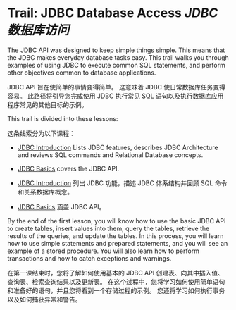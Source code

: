 # Trail: JDBC Database Access _JDBC 数据库访问_


The JDBC API was designed to keep simple things simple. 
This means that the JDBC makes everyday database tasks easy. 
This trail walks you through examples of using JDBC to execute common SQL statements, and perform other objectives common to database applications.


JDBC API 旨在使简单的事情变得简单。
这意味着 JDBC 使日常数据库任务变得容易。
此路径将引导您完成使用 JDBC 执行常见 SQL 语句以及执行数据库应用程序常见的其他目标的示例。


This trail is divided into these lessons:


这条线索分为以下课程：


* [JDBC Introduction](https://docs.oracle.com/javase/tutorial/jdbc/overview/index.html) Lists JDBC features, describes JDBC Architecture and reviews SQL commands and Relational Database concepts.

* [JDBC Basics](https://docs.oracle.com/javase/tutorial/jdbc/basics/index.html) covers the JDBC API.


* [JDBC Introduction](./JDBC%20Introduction.md) 列出 JDBC 功能，描述 JDBC 体系结构并回顾 SQL 命令和关系数据库概念。

* [JDBC Basics]() 涵盖 JDBC API。


By the end of the first lesson, you will know how to use the basic JDBC API to create tables, insert values into them, query the tables, retrieve the results of the queries, and update the tables. 
In this process, you will learn how to use simple statements and prepared statements, and you will see an example of a stored procedure. 
You will also learn how to perform transactions and how to catch exceptions and warnings.


在第一课结束时，您将了解如何使用基本的 JDBC API 创建表、向其中插入值、查询表、检索查询结果以及更新表。
在这个过程中，您将学习如何使用简单语句和准备好的语句，并且您将看到一个存储过程的示例。
您还将学习如何执行事务以及如何捕获异常和警告。
